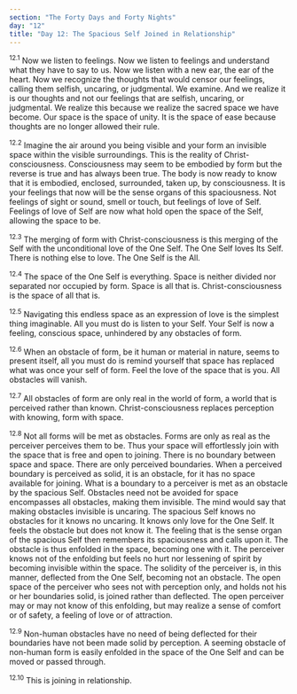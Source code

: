 ```yaml
---
section: "The Forty Days and Forty Nights"
day: "12"
title: "Day 12: The Spacious Self Joined in Relationship"
---
```


<sup>12.1</sup> Now we listen to feelings. Now we listen to feelings and
understand what they have to say to us. Now we listen with a new ear,
the ear of the heart. Now we recognize the thoughts that would censor
our feelings, calling them selfish, uncaring, or judgmental. We examine.
And we realize it is our thoughts and not our feelings that are selfish,
uncaring, or judgmental. We realize this because we realize the sacred
space we have become. Our space is the space of unity. It is the space
of ease because thoughts are no longer allowed their rule. 

<sup>12.2</sup> Imagine the air around you being visible and your form
an invisible space within the visible surroundings. This is the reality
of Christ-consciousness.  Consciousness may seem to be embodied by form
but the reverse is true and has always been true. The body is now ready
to know that it is embodied, enclosed, surrounded, taken up, by
consciousness. It is your feelings that now will be the sense organs of
this spaciousness. Not feelings of sight or sound, smell or touch, but
feelings of love of Self. Feelings of love of Self are now what hold
open the space of the Self, allowing the space to be. 

<sup>12.3</sup> The merging of form with Christ-consciousness is this
merging of the Self with the unconditional love of the One Self. The One
Self loves Its Self. There is nothing else to love. The One Self is the
All. 

<sup>12.4</sup> The space of the One Self is everything. Space is
neither divided nor separated nor occupied by form.  Space is all that
is.  Christ-consciousness is the space of all that is.

<sup>12.5</sup> Navigating this endless space as an expression of love
is the simplest thing imaginable. All you must do is listen to your
Self. Your Self is now a feeling, conscious space, unhindered by any
obstacles of form. 

<sup>12.6</sup> When an obstacle of form, be it human or material in
nature, seems to present itself, all you must do is remind yourself that
space has replaced what was once your self of form. Feel the love of the
space that is you. All obstacles will vanish. 

<sup>12.7</sup> All obstacles of form are only real in the world of
form, a world that is perceived rather than known. Christ-consciousness
replaces perception with knowing, form with space. 

<sup>12.8</sup> Not all forms will be met as obstacles. Forms are only
as real as the perceiver perceives them to be. Thus your space will
effortlessly join with the space that is free and open to joining. There
is no boundary between space and space. There are only perceived
boundaries.  When a perceived boundary is perceived as solid, it is an
obstacle, for it has no space available for joining. What is a boundary
to a perceiver is met as an obstacle by the spacious Self. Obstacles
need not be avoided for space encompasses all obstacles, making them
invisible. The mind would say that making obstacles invisible is
uncaring. The spacious Self knows no obstacles for it knows no uncaring.
It knows only love for the One Self. It feels the obstacle but does not
know it. The feeling that is the sense organ of the spacious Self then
remembers its spaciousness and calls upon it. The obstacle is thus
enfolded in the space, becoming one with it. The perceiver knows not of
the enfolding but feels no hurt nor lessening of spirit by becoming
invisible within the space. The solidity of the perceiver is, in this
manner, deflected from the One Self, becoming not an obstacle. The open
space of the perceiver who sees not with perception only, and holds not
his or her boundaries solid, is joined rather than deflected. The open
perceiver may or may not know of this enfolding, but may realize a sense
of comfort or of safety, a feeling of love or of attraction.

<sup>12.9</sup> Non-human obstacles have no need of being deflected for
their boundaries have not been made solid by perception. A seeming
obstacle of non-human form is easily enfolded in the space of the One
Self and can be moved or passed through. 

<sup>12.10</sup> This is joining in relationship.

